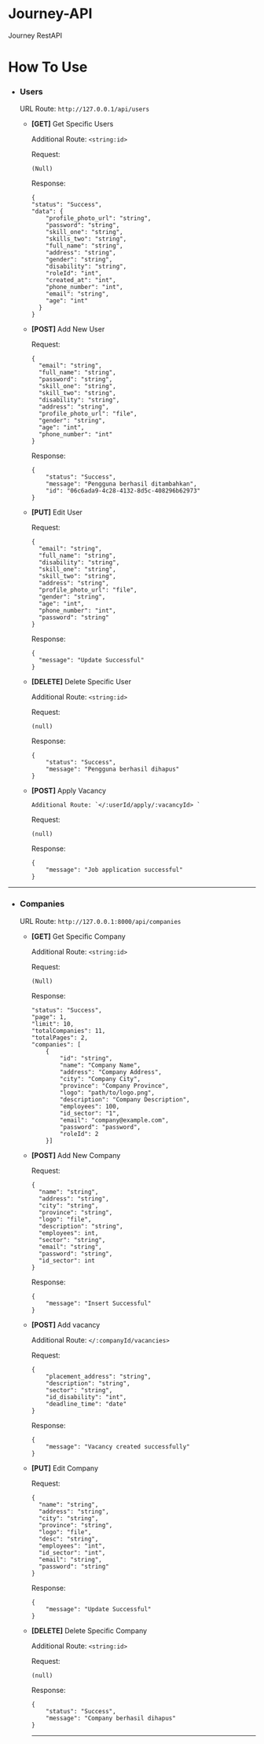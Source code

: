 # Journey-API
Journey RestAPI
# How To Use
* ### Users ###
  URL Route: `http://127.0.0.1/api/users`
  * **[GET]** Get Specific Users
  
    Additional Route: `<string:id>`
    
    Request: 
    ```
    (Null)
    ```
    
    Response:
    ```
    {
    "status": "Success",
    "data": {
        "profile_photo_url": "string",
        "password": "string",
        "skill_one": "string",
        "skills_two": "string",
        "full_name": "string",
        "address": "string",
        "gender": "string",
        "disability": "string",
        "roleId": "int",
        "created_at": "int",
        "phone_number": "int",
        "email": "string",
        "age": "int"
      }
    }
    ```
  * **[POST]** Add New User 

    Request: 
    ```
    {
      "email": "string",
      "full_name": "string",
      "password": "string",
      "skill_one": "string",
      "skill_two": "string",
      "disability": "string",
      "address": "string",
      "profile_photo_url": "file",
      "gender": "string",
      "age": "int",
      "phone_number": "int"
    }
    ```
    Response:
    ```
    {
        "status": "Success",
        "message": "Pengguna berhasil ditambahkan",
        "id": "06c6ada9-4c28-4132-8d5c-408296b62973"
    }
    ```

  * **[PUT]** Edit User
  
    Request:
    ```
    {
      "email": "string",
      "full_name": "string",
      "disability": "string",
      "skill_one": "string",
      "skill_two": "string",
      "address": "string",
      "profile_photo_url": "file",
      "gender": "string",
      "age": "int",
      "phone_number": "int",
      "password": "string"
    }
    ```
    Response:
    ```
    {
      "message": "Update Successful"
    }
    ```
  * **[DELETE]** Delete Specific User
  
    Additional Route: `<string:id>`
    
    Request:

    ```
    (null)
    ```

    Response:

    ```
    {
        "status": "Success",
        "message": "Pengguna berhasil dihapus"
    }
    ```
  * **[POST]** Apply Vacancy

        Additional Route: `</:userId/apply/:vacancyId> `


    Request: 
    ```
    (null)
    ```
    Response:
    ```
    {
        "message": "Job application successful"
    }
    ```


---
* ### Companies ###
  URL Route: `http://127.0.0.1:8000/api/companies`
  * **[GET]** Get Specific Company
  
    Additional Route: `<string:id>`
    
    Request: 
    ```
    (Null)
    ```
    
    Response:
    ```
    "status": "Success",
    "page": 1,
    "limit": 10,
    "totalCompanies": 11,
    "totalPages": 2,
    "companies": [
        {
            "id": "string",
            "name": "Company Name",
            "address": "Company Address",
            "city": "Company City",
            "province": "Company Province",
            "logo": "path/to/logo.png",
            "description": "Company Description",
            "employees": 100,
            "id_sector": "1",
            "email": "company@example.com",
            "password": "password",
            "roleId": 2
        }]
    ```
  * **[POST]** Add New Company 

    Request: 
    ```
    {
      "name": "string",
      "address": "string",
      "city": "string",
      "province": "string",
      "logo": "file",
      "description": "string",
      "employees": int,
      "sector": "string",
      "email": "string",
      "password": "string",
      "id_sector": int
    }
    ```
    Response:
    ```
    {
        "message": "Insert Successful"
    }
    ```
  * **[POST]** Add vacancy
    
      Additional Route: `</:companyId/vacancies>`

    Request: 
    ```
    {
        "placement_address": "string",
        "description": "string",
        "sector": "string",
        "id_disability": "int",
        "deadline_time": "date"
    }
    ```
    Response:
    ```
    {
        "message": "Vacancy created successfully"
    }
    ```

  * **[PUT]** Edit Company
  
    Request:
    ```
    {
      "name": "string",
      "address": "string",
      "city": "string",
      "province": "string",
      "logo": "file",
      "desc": "string",
      "employees": "int",
      "id_sector": "int",
      "email": "string",
      "password": "string"
    }
    ```
    Response:
    ```
    {
        "message": "Update Successful"
    }
    ```
  * **[DELETE]** Delete Specific Company
  
    Additional Route: `<string:id>`
    
    Request:

    ```
    (null)
    ```

    Response:

    ```
    {
        "status": "Success",
        "message": "Company berhasil dihapus"
    }
    ```

    ---
